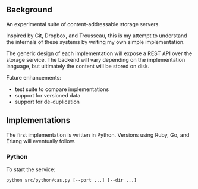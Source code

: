 ## Background

An experimental suite of content-addressable storage servers.

Inspired by Git, Dropbox, and Trousseau, this is my attempt to understand the
internals of these systems by writing my own simple implementation.

The generic design of each implementation will expose a REST API over the
storage service. The backend will vary depending on the implementation
language, but ultimately the content will be stored on disk.

Future enhancements:

* test suite to compare implementations
* support for versioned data
* support for de-duplication

## Implementations

The first implementation is written in Python. Versions using Ruby, Go, and
Erlang will eventually follow.

### Python

To start the service:

    python src/python/cas.py [--port ...] [--dir ...]
